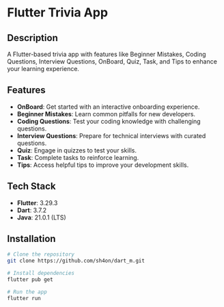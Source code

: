 # Flutter Trivia App

## Description
A Flutter-based trivia app with features like Beginner Mistakes, Coding Questions, Interview Questions, OnBoard, Quiz, Task, and Tips to enhance your learning experience.

## Features

- **OnBoard**: Get started with an interactive onboarding experience.
- **Beginner Mistakes**: Learn common pitfalls for new developers.
- **Coding Questions**: Test your coding knowledge with challenging questions.
- **Interview Questions**: Prepare for technical interviews with curated questions.
- **Quiz**: Engage in quizzes to test your skills.
- **Task**: Complete tasks to reinforce learning.
- **Tips**: Access helpful tips to improve your development skills.

## Tech Stack

- **Flutter**: 3.29.3
- **Dart**: 3.7.2
- **Java**: 21.0.1 (LTS)

## Installation

```bash
# Clone the repository
git clone https://github.com/sh4on/dart_m.git

# Install dependencies
flutter pub get

# Run the app
flutter run
